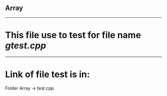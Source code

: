 ## Array

-------------------------------------------------------------------------

# This file use to test for file name ***gtest.cpp***

-------------------------------------------------------------------------
# Link of file test is in:

Folder Array -> test.cpp
